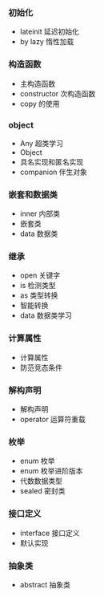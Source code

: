 ### 初始化
- lateinit 延迟初始化
- by lazy 惰性加载
### 构造函数
- 主构造函数
- constructor 次构造函数
- copy 的使用
### object
- Any 超类学习
- Object
- 具名实现和匿名实现
- companion 伴生对象
### 嵌套和数据类
- inner 内部类
- 嵌套类
- data 数据类

### 继承
- open 关键字
- is 检测类型
- as 类型转换
- 智能转换
- data 数据类学习
### 计算属性
- 计算属性
- 防范竞态条件
### 解构声明
- 解构声明
- operator 运算符重载
### 枚举
- enum 枚举
- enum 枚举进阶版本
- 代数数据类型
- sealed 密封类
### 接口定义
- interface 接口定义
- 默认实现
### 抽象类
- abstract 抽象类